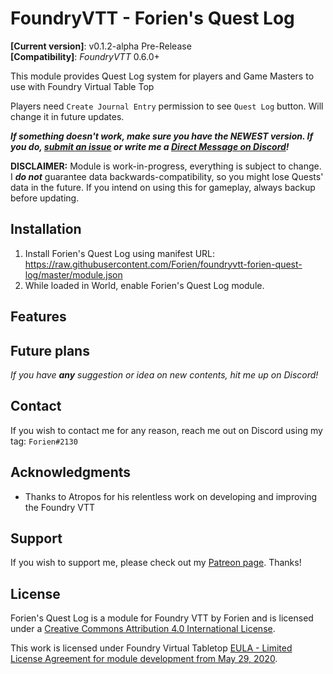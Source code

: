 # FoundryVTT - Forien's Quest Log
**[Current version]**: v0.1.2-alpha Pre-Release  
**[Compatibility]**: *FoundryVTT* 0.6.0+

This module provides Quest Log system for players and Game Masters to use with Foundry Virtual Table Top

Players need `Create Journal Entry` permission to see `Quest Log` button. Will change it in future updates.

***If something doesn't work, make sure you have the NEWEST version. If you do, [submit an issue](https://github.com/Forien/foundryvtt-forien-quest-log/issues) or write me a [Direct Message on Discord](#Contact)!***

**DISCLAIMER:** Module is work-in-progress, everything is subject to change. I ***do not*** guarantee data backwards-compatibility, so you might lose Quests' data in the future. If you intend on using this for gameplay, always backup before updating. 


## Installation

1. Install Forien's Quest Log using manifest URL: https://raw.githubusercontent.com/Forien/foundryvtt-forien-quest-log/master/module.json
2. While loaded in World, enable Forien's Quest Log module.


## Features


## Future plans

*If you have **any** suggestion or idea on new contents, hit me up on Discord!*


## Contact

If you wish to contact me for any reason, reach me out on Discord using my tag: `Forien#2130`


## Acknowledgments

* Thanks to Atropos for his relentless work on developing and improving the Foundry VTT

## Support

If you wish to support me, please check out my [Patreon page](https://www.patreon.com/forien). Thanks!

## License

Forien's Quest Log is a module for Foundry VTT by Forien and is licensed under a [Creative Commons Attribution 4.0 International License](http://creativecommons.org/licenses/by/4.0/).

This work is licensed under Foundry Virtual Tabletop [EULA - Limited License Agreement for module development from May 29, 2020](https://foundryvtt.com/article/license/).
